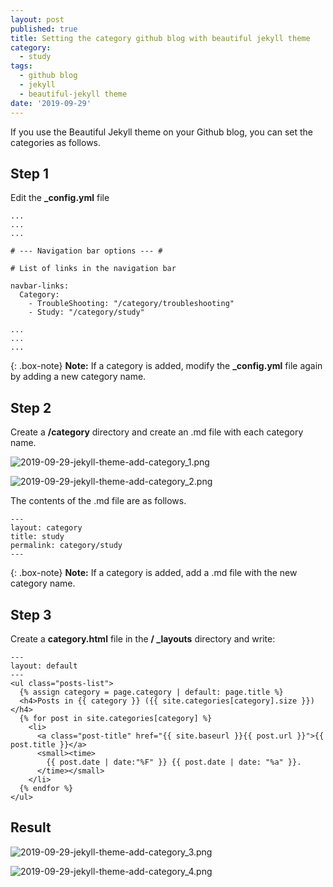 ```yaml
---
layout: post
published: true
title: Setting the category github blog with beautiful jekyll theme
category:
  - study
tags:
  - github blog
  - jekyll
  - beautiful-jekyll theme
date: '2019-09-29'
---
```

If you use the Beautiful Jekyll theme on your Github blog, you can set the categories as follows.

## Step 1

Edit the **_config.yml** file

~~~
...
...
...

# --- Navigation bar options --- #

# List of links in the navigation bar

navbar-links:
  Category:
    - TroubleShooting: "/category/troubleshooting"
    - Study: "/category/study"

...
...
...
~~~

{: .box-note}
**Note:** If a category is added, modify the **_config.yml** file again by adding a new category name.


## Step 2

Create a **/category** directory and create an .md file with each category name.

![2019-09-29-jekyll-theme-add-category_1.png]({{site.baseurl}}/img/attached-post/2019-09-29-jekyll-theme-add-category_1.png)

![2019-09-29-jekyll-theme-add-category_2.png]({{site.baseurl}}/img/attached-post/2019-09-29-jekyll-theme-add-category_2.png)


The contents of the .md file are as follows.  

~~~
---
layout: category
title: study
permalink: category/study
---
~~~

{: .box-note}
**Note:** If a category is added, add a .md file with the new category name.


## Step 3

Create a **category.html** file in the **/ _layouts** directory and write:

~~~
---
layout: default
---
<ul class="posts-list">  
  {% assign category = page.category | default: page.title %}
  <h4>Posts in {{ category }} ({{ site.categories[category].size }})</h4> 
  {% for post in site.categories[category] %}   
    <li>
      <a class="post-title" href="{{ site.baseurl }}{{ post.url }}">{{ post.title }}</a>
      <small><time>
        {{ post.date | date:"%F" }} {{ post.date | date: "%a" }}.
      </time></small>
    </li>
  {% endfor %}
</ul>
~~~



## Result

![2019-09-29-jekyll-theme-add-category_3.png]({{site.baseurl}}/img/attached-post/2019-09-29-jekyll-theme-add-category_3.png)

![2019-09-29-jekyll-theme-add-category_4.png]({{site.baseurl}}/img/attached-post/2019-09-29-jekyll-theme-add-category_4.png)
